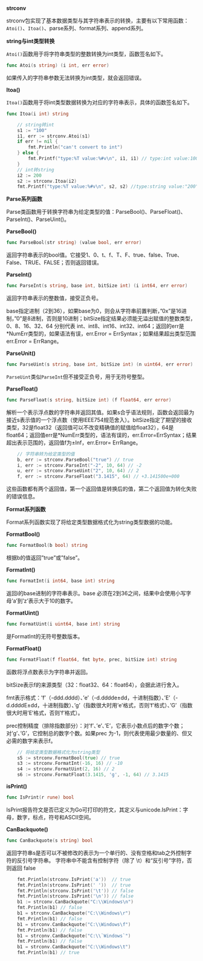 **strconv**

strconv包实现了基本数据类型与其字符串表示的转换，主要有以下常用函数： `Atoi()`、`Itoa()`、parse系列、format系列、append系列。

**string与int类型转换**

`Atoi()`函数用于将字符串类型的整数转换为int类型，函数签名如下。

```go
func Atoi(s string) (i int, err error)
```

如果传入的字符串参数无法转换为int类型，就会返回错误。

**Itoa()**

`Itoa()`函数用于将int类型数据转换为对应的字符串表示，具体的函数签名如下。

```go
func Itoa(i int) string
```

```go
	// string转int
	s1 := "100"
	i1, err := strconv.Atoi(s1)
	if err != nil {
		fmt.Println("can't convert to int")
	} else {
		fmt.Printf("type:%T value:%#v\n", i1, i1) // type:int value:100
	}
	// int转string
	i2 := 200
	s2 := strconv.Itoa(i2)
	fmt.Printf("type:%T value:%#v\n", s2, s2) //type:string value:"200"
```

**Parse系列函数**

Parse类函数用于转换字符串为给定类型的值：ParseBool()、ParseFloat()、ParseInt()、ParseUint()。

**ParseBool()**

```go
func ParseBool(str string) (value bool, err error)
```

返回字符串表示的bool值。它接受1、0、t、f、T、F、true、false、True、False、TRUE、FALSE；否则返回错误。

**ParseInt()**

```go
func ParseInt(s string, base int, bitSize int) (i int64, err error)
```

返回字符串表示的整数值，接受正负号。

base指定进制（2到36），如果base为0，则会从字符串前置判断，”0x”是16进制，”0”是8进制，否则是10进制；bitSize指定结果必须能无溢出赋值的整数类型，0、8、16、32、64 分别代表 int、int8、int16、int32、int64；返回的err是*NumErr类型的，如果语法有误，err.Error = ErrSyntax；如果结果超出类型范围err.Error = ErrRange。

**ParseUnit()**

```go
func ParseUint(s string, base int, bitSize int) (n uint64, err error)
```

`ParseUint`类似`ParseInt`但不接受正负号，用于无符号整型。

**ParseFloat()**

```go
func ParseFloat(s string, bitSize int) (f float64, err error)
```

解析一个表示浮点数的字符串并返回其值。如果s合乎语法规则，函数会返回最为接近s表示值的一个浮点数（使用IEEE754规范舍入）。bitSize指定了期望的接收类型，32是float32（返回值可以不改变精确值的赋值给float32），64是float64；返回值err是*NumErr类型的，语法有误的，err.Error=ErrSyntax；结果超出表示范围的，返回值f为±Inf，err.Error= ErrRange。

```go
	// 字符串转为给定类型的值
	b, err := strconv.ParseBool("true") // true
	i, err := strconv.ParseInt("-2", 10, 64) // -2
	u, err := strconv.ParseUint("2", 10, 64) // 2
	f, err := strconv.ParseFloat("3.1415", 64) // +3.141500e+000
```

这些函数都有两个返回值，第一个返回值是转换后的值，第二个返回值为转化失败的错误信息。

**Format系列函数**

Format系列函数实现了将给定类型数据格式化为string类型数据的功能。

**FormatBool()**

```go
func FormatBool(b bool) string
```

根据b的值返回”true”或”false”。

**FormatInt()**

```go
func FormatInt(i int64, base int) string
```

返回i的base进制的字符串表示。base 必须在2到36之间，结果中会使用小写字母’a’到’z’表示大于10的数字。

**FormatUint()**

```go
func FormatUint(i uint64, base int) string
```

是FormatInt的无符号整数版本。

**FormatFloat()**

```go
func FormatFloat(f float64, fmt byte, prec, bitSize int) string
```

函数将浮点数表示为字符串并返回。

bitSize表示f的来源类型（32：float32、64：float64），会据此进行舍入。

fmt表示格式：’f’（-ddd.dddd）、’e’（-d.dddde±dd，十进制指数）、’E’（-d.ddddE±dd，十进制指数）、’g’（指数很大时用’e’格式，否则’f’格式）、’G’（指数很大时用’E’格式，否则’f’格式）。

prec控制精度（排除指数部分）：对’f’、’e’、’E’，它表示小数点后的数字个数；对’g’、’G’，它控制总的数字个数。如果prec 为-1，则代表使用最少数量的、但又必需的数字来表示f。

```go
	// 将给定类型数据格式化为string类型
	s5 := strconv.FormatBool(true) // true
	s3 := strconv.FormatInt(-16, 16) // -10
	s4 := strconv.FormatUint(2, 16) // 2
	s6 := strconv.FormatFloat(3.1415, 'g', -1, 64) // 3.1415
```

**isPrint()**

```go
func IsPrint(r rune) bool
```

 IsPrint报告符文是否已定义为Go可打印的符文，其定义与unicode.IsPrint：字母，数字，标点，符号和ASCII空间。

**CanBackquote()**

```go
func CanBackquote(s string) bool
```

返回字符串s是否可以不被修改的表示为一个单行的、没有空格和tab之外控制字符的反引号字符串。 字符串中不能含有控制字符（除了 \t）和“反引号”字符，否则返回 false 

```go
	fmt.Println(strconv.IsPrint('a'))  // true
	fmt.Println(strconv.IsPrint(' '))  // true
	fmt.Println(strconv.IsPrint('\t')) // false
	fmt.Println(strconv.IsPrint('\n')) // false
	b1 := strconv.CanBackquote("C:\\Windows\n")
	fmt.Println(b1) // false
	b1 = strconv.CanBackquote("C:\\Windows\r")
	fmt.Println(b1) // false
	b1 = strconv.CanBackquote("C:\\Windows\f")
	fmt.Println(b1) // false
	b1 = strconv.CanBackquote("C:\\`Windows`")
	fmt.Println(b1) // false
	b1 = strconv.CanBackquote("C:\\Windows\t")
	fmt.Println(b1) // true
```

